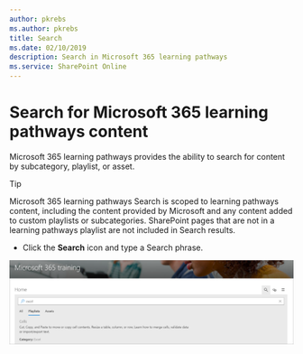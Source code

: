 ```yaml
---
author: pkrebs
ms.author: pkrebs
title: Search
ms.date: 02/10/2019
description: Search in Microsoft 365 learning pathways
ms.service: SharePoint Online
---
```


# Search for Microsoft 365 learning pathways content

Microsoft 365 learning pathways provides the ability to search for content by subcategory, playlist, or asset. 

> [!TIP]
> Microsoft 365 learning pathways Search is scoped to learning pathways content, including the content provided by Microsoft and any content added to custom playlists or subcategories. SharePoint pages that are not in a learning pathways playlist are not included in Search results.     

- Click the **Search** icon and type a Search phrase. 

![cg-search.png](media/cg-search.png)

